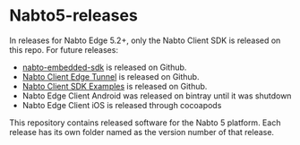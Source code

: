 # Nabto5-releases

In releases for Nabto Edge 5.2+, only the Nabto Client SDK is released on this repo. For future releases:

* [nabto-embedded-sdk](https://github.com/nabto/nabto-embedded-sdk) is released on Github.
* [Nabto Client Edge Tunnel](https://github.com/nabto/nabto-client-edge-tunnel) is released on Github.
* [Nabto Client SDK Examples](https://github.com/nabto/nabto-client-sdk-examples) is released on Github.
* Nabto Edge Client Android was released on bintray until it was shutdown
* Nabto Edge Client iOS is released through cocoapods

This repository contains released software for the Nabto 5 platform. Each release has its own folder named as the version number of that release.
